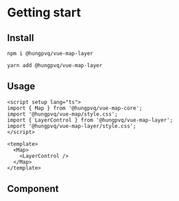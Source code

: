 # Getting start

## Install

```
npm i @hungpvq/vue-map-layer
```

```
yarn add @hungpvq/vue-map-layer
```

## Usage

```vue
<script setup lang="ts">
import { Map } from '@hungpvq/vue-map-core';
import '@hungpvq/vue-map/style.css';
import { LayerControl } from '@hungpvq/vue-map-layer';
import '@hungpvq/vue-map-layer/style.css';
</script>

<template>
  <Map>
    <LayerControl />
  </Map>
</template>
```

## Component

<!--@include: ./src/modules/LayerControl.md -->

<!--@include: ./src/modules/IdentifyControl/index.md -->
